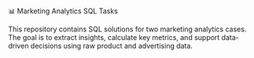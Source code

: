 📊 Marketing Analytics SQL Tasks

This repository contains SQL solutions for two marketing analytics cases.
The goal is to extract insights, calculate key metrics, and support data-driven decisions using raw product and advertising data.
